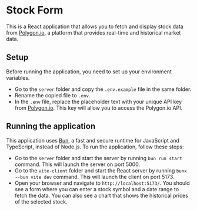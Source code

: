 # Stock Form

This is a React application that allows you to fetch and display stock data from [Polygon.io](https://polygon.io/), a platform that provides real-time and historical market data.

## Setup

Before running the application, you need to set up your environment variables.

- Go to the `server` folder and copy the `.env.example` file in the same folder.
- Rename the copied file to `.env`.
- In the `.env` file, replace the placeholder text with your unique API key from [Polygon.io](https://polygon.io/dashboard/api-keys). This key will allow you to access the Polygon.io API.

## Running the application

This application uses [Bun](https://bun.sh/), a fast and secure runtime for JavaScript and TypeScript, instead of Node.js.
To run the application, follow these steps:

- Go to the `server` folder and start the server by running `bun run start` command. This will launch the server on port 5000.
- Go to the `vite-client` folder and start the React server by running `bunx --bun vite dev` command. This will launch the client on port 5173.
- Open your browser and navigate to `http://localhost:5173/`. You should see a form where you can enter a stock symbol and a date range to fetch the data. You can also see a chart that shows the historical prices of the selected stock.
